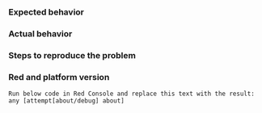 ### Expected behavior
### Actual behavior
### Steps to reproduce the problem
### Red and platform version
```
Run below code in Red Console and replace this text with the result:
any [attempt[about/debug] about]
```